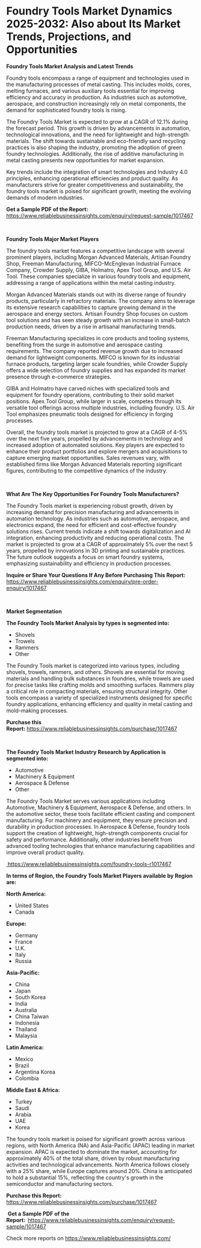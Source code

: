 <p><h1>Foundry Tools Market Dynamics 2025-2032: Also about Its Market Trends, Projections, and Opportunities</h1></p><p><strong>Foundry Tools Market Analysis and Latest Trends</strong></p>
<p><p>Foundry tools encompass a range of equipment and technologies used in the manufacturing processes of metal casting. This includes molds, cores, melting furnaces, and various auxiliary tools essential for improving efficiency and accuracy in production. As industries such as automotive, aerospace, and construction increasingly rely on metal components, the demand for sophisticated foundry tools is rising.</p><p>The Foundry Tools Market is expected to grow at a CAGR of 12.1% during the forecast period. This growth is driven by advancements in automation, technological innovations, and the need for lightweight and high-strength materials. The shift towards sustainable and eco-friendly sand recycling practices is also shaping the industry, promoting the adoption of green foundry technologies. Additionally, the rise of additive manufacturing in metal casting presents new opportunities for market expansion. </p><p>Key trends include the integration of smart technologies and Industry 4.0 principles, enhancing operational efficiencies and product quality. As manufacturers strive for greater competitiveness and sustainability, the foundry tools market is poised for significant growth, meeting the evolving demands of modern industries.</p></p>
<p><strong>Get a Sample PDF of the Report:&nbsp;</strong> <a href="https://www.reliablebusinessinsights.com/enquiry/request-sample/1017467?utm_campaign=3323&utm_medium=2&utm_source=Github&utm_content=ia&utm_term=11042025&utm_id=foundry-tools">https://www.reliablebusinessinsights.com/enquiry/request-sample/1017467</a></p>
<p>&nbsp;</p>
<p><strong>Foundry Tools Major Market Players</strong></p>
<p><p>The foundry tools market features a competitive landscape with several prominent players, including Morgan Advanced Materials, Artisan Foundry Shop, Freeman Manufacturing, MIFCO-McEnglevan Industrial Furnace Company, Crowder Supply, GIBA, Holmatro, Apex Tool Group, and U.S. Air Tool. These companies specialize in various foundry tools and equipment, addressing a range of applications within the metal casting industry.</p><p>Morgan Advanced Materials stands out with its diverse range of foundry products, particularly in refractory materials. The company aims to leverage its extensive research capabilities to capture growing demand in the aerospace and energy sectors. Artisan Foundry Shop focuses on custom tool solutions and has seen steady growth with an increase in small-batch production needs, driven by a rise in artisanal manufacturing trends.</p><p>Freeman Manufacturing specializes in core products and tooling systems, benefiting from the surge in automotive and aerospace casting requirements. The company reported revenue growth due to increased demand for lightweight components. MIFCO is known for its industrial furnace products, targeting larger scale foundries, while Crowder Supply offers a wide selection of foundry supplies and has expanded its market presence through e-commerce strategies.</p><p>GIBA and Holmatro have carved niches with specialized tools and equipment for foundry operations, contributing to their solid market positions. Apex Tool Group, while larger in scale, competes through its versatile tool offerings across multiple industries, including foundry. U.S. Air Tool emphasizes pneumatic tools designed for efficiency in forging processes.</p><p>Overall, the foundry tools market is projected to grow at a CAGR of 4-5% over the next five years, propelled by advancements in technology and increased adoption of automated solutions. Key players are expected to enhance their product portfolios and explore mergers and acquisitions to capture emerging market opportunities. Sales revenues vary, with established firms like Morgan Advanced Materials reporting significant figures, contributing to the competitive dynamics of the industry.</p></p>
<p>&nbsp;</p>
<p><strong>What Are The Key Opportunities For Foundry Tools Manufacturers?</strong></p>
<p><p>The Foundry Tools market is experiencing robust growth, driven by increasing demand for precision manufacturing and advancements in automation technology. As industries such as automotive, aerospace, and electronics expand, the need for efficient and cost-effective foundry solutions rises. Current trends indicate a shift towards digitalization and AI integration, enhancing productivity and reducing operational costs. The market is projected to grow at a CAGR of approximately 5% over the next 5 years, propelled by innovations in 3D printing and sustainable practices. The future outlook suggests a focus on smart foundry systems, emphasizing sustainability and efficiency in production processes.</p></p>
<p><strong>Inquire or Share Your Questions If Any Before Purchasing This Report:</strong> <a href="https://www.reliablebusinessinsights.com/enquiry/pre-order-enquiry/1017467?utm_campaign=3323&utm_medium=2&utm_source=Github&utm_content=ia&utm_term=11042025&utm_id=foundry-tools">https://www.reliablebusinessinsights.com/enquiry/pre-order-enquiry/1017467</a></p>
<p>&nbsp;</p>
<p><strong>Market Segmentation</strong></p>
<p><strong>The Foundry Tools Market Analysis by types is segmented into:</strong></p>
<p><ul><li>Shovels</li><li>Trowels</li><li>Rammers</li><li>Other</li></ul></p>
<p><p>The Foundry Tools market is categorized into various types, including shovels, trowels, rammers, and others. Shovels are essential for moving materials and handling bulk substances in foundries, while trowels are used for precise tasks like crafting molds and smoothing surfaces. Rammers play a critical role in compacting materials, ensuring structural integrity. Other tools encompass a variety of specialized instruments designed for specific foundry applications, enhancing efficiency and quality in metal casting and mold-making processes.</p></p>
<p><strong>Purchase this Report:&nbsp;</strong><a href="https://www.reliablebusinessinsights.com/purchase/1017467?utm_campaign=3323&utm_medium=2&utm_source=Github&utm_content=ia&utm_term=11042025&utm_id=foundry-tools">https://www.reliablebusinessinsights.com/purchase/1017467</a></p>
<p>&nbsp;</p>
<p><strong>The Foundry Tools Market Industry Research by Application is segmented into:</strong></p>
<p><ul><li>Automotive</li><li>Machinery & Equipment</li><li>Aerospace & Defense</li><li>Other</li></ul></p>
<p><p>The Foundry Tools Market serves various applications including Automotive, Machinery & Equipment, Aerospace & Defense, and others. In the automotive sector, these tools facilitate efficient casting and component manufacturing. For machinery and equipment, they ensure precision and durability in production processes. In Aerospace & Defense, foundry tools support the creation of lightweight, high-strength components crucial for safety and performance. Additionally, other industries benefit from advanced tooling technologies that enhance manufacturing capabilities and improve overall product quality.</p></p>
<p><a href="https://www.reliablebusinessinsights.com/foundry-tools-r1017467?utm_campaign=3323&utm_medium=2&utm_source=Github&utm_content=ia&utm_term=11042025&utm_id=foundry-tools">&nbsp;https://www.reliablebusinessinsights.com/foundry-tools-r1017467</a></p>
<p><strong>In terms of Region, the Foundry Tools Market Players available by Region are:</strong></p>
<p>
    <p> <strong> North America: </strong>
        <ul>
            <li>United States</li>
            <li>Canada</li>
        </ul>
        </p> 
    <p> <strong> Europe: </strong>
        <ul>
            <li>Germany</li>
            <li>France</li>
            <li>U.K.</li>
            <li>Italy</li>
            <li>Russia</li>
        </ul>
        </p> 
    <p> <strong> Asia-Pacific: </strong>
        <ul>
            <li>China</li>
            <li>Japan</li>
            <li>South Korea</li>
            <li>India</li>
            <li>Australia</li>
            <li>China Taiwan</li>
            <li>Indonesia</li>
            <li>Thailand</li>
            <li>Malaysia</li>
        </ul>
        </p> 
    <p> <strong> Latin America: </strong>
        <ul>
            <li>Mexico</li>
            <li>Brazil</li>
            <li>Argentina Korea</li>
            <li>Colombia</li>
        </ul>
        </p> 
    <p> <strong> Middle East & Africa: </strong>
        <ul>
            <li>Turkey</li>
            <li>Saudi</li>
            <li>Arabia</li>
            <li>UAE</li>
            <li>Korea</li>
        </ul>
    </p>
    </p>
<p><p>The foundry tools market is poised for significant growth across various regions, with North America (NA) and Asia-Pacific (APAC) leading in market expansion. APAC is expected to dominate the market, accounting for approximately 40% of the total share, driven by robust manufacturing activities and technological advancements. North America follows closely with a 25% share, while Europe captures around 20%. China is anticipated to hold a substantial 15%, reflecting the country's growth in the semiconductor and manufacturing sectors.</p></p>
<p><strong>Purchase this Report: </strong><a href="https://www.reliablebusinessinsights.com/purchase/1017467?utm_campaign=3323&utm_medium=2&utm_source=Github&utm_content=ia&utm_term=11042025&utm_id=foundry-tools">https://www.reliablebusinessinsights.com/purchase/1017467</a></p>
<p>&nbsp;<strong>Get a Sample PDF of the Report:&nbsp;&nbsp;</strong><a href="https://www.reliablebusinessinsights.com/enquiry/request-sample/1017467?utm_campaign=3323&utm_medium=2&utm_source=Github&utm_content=ia&utm_term=11042025&utm_id=foundry-tools">https://www.reliablebusinessinsights.com/enquiry/request-sample/1017467</a></p>
<p><strong></strong></p>
<p>Check more reports on <a href="https://www.reliablebusinessinsights.com/?utm_campaign=3323&utm_medium=2&utm_source=Github&utm_content=ia&utm_term=11042025&utm_id=foundry-tools">https://www.reliablebusinessinsights.com/</a></p>